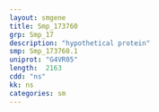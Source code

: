 ```yaml
---
layout: smgene
title: Smp_173760
grp: Smp_17
description: "hypothetical protein"
smp: Smp_173760.1
uniprot: "G4VR05"
length:  2163
cdd: "ns"
kk: ns
categories: sm
---
```

